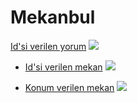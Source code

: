 # Mekanbul

[Id'si verilen yorum](https://mekanbul4.zrlsena.repl.co/api/mekanlar/637ce59169b31e67d00f5edf/yorumlar/637ce597116297d0be5d5f71)
  ![](https://github.com/zrlsena/mekanbul4/blob/odev5/resimler/idVerilenYorum.PNG)

- [Id'si verilen mekan](https://mekanbul4.zrlsena.repl.co/api/mekanlar/637ce59169b31e67d00f5edf)
![](https://github.com/zrlsena/mekanbul4/blob/odev5/resimler/idVerilenMekan.PNG)

- [Konum verilen mekan](https://mekanbul4.zrlsena.repl.co/api/mekanlar?enlem=37.&&boylam=35)
  ![](https://github.com/zrlsena/mekanbul4/blob/odev5/resimler/konumVerilenMekan.PNG)
